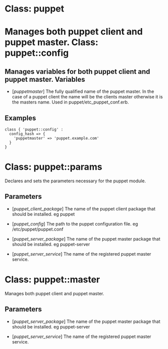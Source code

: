 Class: puppet
=
Manages both puppet client and puppet master.
Class: puppet::config
=
Manages variables for both puppet client and puppet master.
Variables
-
 * [*puppetmaster*]
   The fully qualified name of the puppet master.  In the case of a
   puppet client the name will be the clients master otherwise it is the masters name.  Used in puppet/etc_puppet_conf.erb.

Examples
-
    class { 'puppet::config' :
      config_hash => {
        'puppetmaster' => 'puppet.example.com'
      }
    }
Class: puppet::params
=
Declares and sets the parameters necessary for the puppet module.

Parameters
-

 * [*puppet_client_package*]
   The name of the puppet client package that should be installed. eg puppet

 * [*puppet_config*]
   The path to the puppet configuration file. eg /etc/puppet/puppet.conf

 * [*puppet_server_package*]
   The name of the puppet master package that should be installed. eg puppet-server

 * [*puppet_server_service*]
   The name of the registered puppet master service.

Class: puppet::master
=
 Manages both puppet client and puppet master.

Parameters
-

 * [*puppet_server_package*]
   The name of the puppet master package that should be installed. eg puppet-server

 * [*puppet_server_service*]
   The name of the registered puppet master service.


